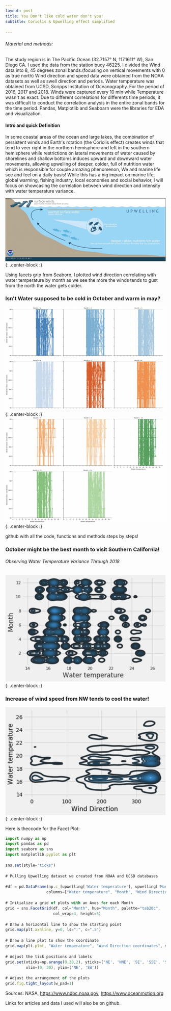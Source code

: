 ```yaml
---
layout: post
title: You Don't like cold water don't you!
subtitle: Coriolis & Upwelling effect simplified

---
```

###### Material and methods:
The study region is in The Pacific Ocean (32.7157° N, 117.1611° W), San Diego CA. 
I used the data from the station buoy 46225. 
I divided the Wind data into 8, 45 degrees zonal bands.(focusing on vertical movements with 0 as true north)
Wind direction and speed data were obtained from the NOAA  datasets as well as swell direction and periods. 
Water temperature was obtained from UCSD, Scripps Institution of Oceanography.
For the period of 2016, 2017 and 2018. Winds were captured every 10 min while Temperature wasn't as exact.
Due to different correlations for differents time periods, it was difficult to conduct the correlation analysis in the entire zonal bands for the time period.
Pandas, Matplotlib and Seaboarn were the libraries for EDA and visualization.

#### Intro and quick Definition
In some coastal areas of the ocean and large lakes, the combination of persistent winds and Earth's rotation (the Coriolis effect) creates winds that tend to veer right in the northern hemisphere and left in the southern hemisphere while restrictions on lateral movements of water caused by shorelines and shallow bottoms induces upward and downward water movements, allowing upwelling of deeper, colder, full of nutrition water which is responsible for couple amazing phenomenon, We and marine life see and feel on a daily basis! 
While this has a big impact on marine life, global warming, fishing industry, local economies and social behavior, I will focus on showcasing the correlation between wind direction and intensity with water temperature variance. 

![Crepe](/img/clitoris.jpg){: .center-block :}

Using facets grip from Seaborn, I plotted wind direction correlating with water temperature by month as we see the more the winds tends to gust from the north the water gets colder. 

### Isn't Water supposed to be cold in October and warm in may? ###
![Crepe](/img/year1seaborn.jpg){: .center-block :}
![Crepe](/img/seaboaryear2.jpg){: .center-block :}


github with all the code, functions and methods steps by steps! 

### October might be the best month to visit Southern California! ### 
###### Observing Water Temperature Variance Through 2018 ####### 
![Crepe](/img/seaborn%20plot.jpg){: .center-block :}

### Increase of wind speed from NW tends to cool the water! ###
![Crepe](/img/kdeplotseabornwindwatta.jpg){: .center-block :}


Here is theccode for the Facet Plot:

```javascript
import numpy as np
import pandas as pd
import seaborn as sns
import matplotlib.pyplot as plt

sns.set(style="ticks")

# Pulling Upwelling dataset we created fron NOAA and UCSD databases

#df = pd.DataFrame(np.c_[upwelling['Water temperature'], upwelling['Month'], upwelling['Wind Direction coordinates']],
                  columns=["Water temperature", "Month", "Wind Direction coordinates"])

# Initialize a grid of plots with an Axes for each Month
grid = sns.FacetGrid(df, col="Month", hue="Month", palette="tab20c",
                     col_wrap=4, height=5)

# Draw a horizontal line to show the starting point
grid.map(plt.axhline, y=0, ls=":", c=".5")

# Draw a line plot to show the coordinate
grid.map(plt.plot, "Water temperature", "Wind Direction coordinates", marker="o")

# Adjust the tick positions and labels
grid.set(xticks=np.arange(0,30,2), yticks=['NE', 'NNE', 'SE', 'SSE', 'SSW', 'SW', 'NW', 'NNW'],
         xlim=(0, 30), ylim=('NE', 'SW'))

# Adjust the arrangement of the plots
grid.fig.tight_layout(w_pad=1)
```

Sources: NASA, https://www.ndbc.noaa.gov, https://www.oceanmotion.org

Links for articles and data I used will also be on github.







